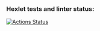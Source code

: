 ### Hexlet tests and linter status:
[![Actions Status](https://github.com/hey-hoy/devops-for-programmers-project-74/actions/workflows/hexlet-check.yml/badge.svg)](https://github.com/hey-hoy/devops-for-programmers-project-74/actions)